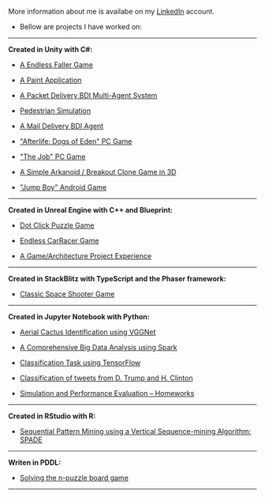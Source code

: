 More information about me is availabe on my [LinkedIn](https://www.linkedin.com/in/kooroshoo/) account.

* Bellow are projects I have worked on:

--------------------------------------------------------------------------------------------------------------------

**Created in Unity with C#:**
- [A Endless Faller Game](https://github.com/Kooroshoo/Endless-Faller)

- [A Paint Application](https://github.com/Kooroshoo/Paint-Project-New)

- [A Packet Delivery BDI Multi-Agent System](https://github.com/Kooroshoo/A-Packet-Delivery-BDI-Multi-Agent-System)

- [Pedestrian Simulation](https://github.com/Kooroshoo/Pedestrian-Simulation-Final-)

- [A Mail Delivery BDI Agent](https://github.com/Kooroshoo/A-Mail-Delivery-BDI-Agent)

- ["Afterlife: Dogs of Eden" PC Game](https://kooroshoo.itch.io/afterlife-dogs-of-eden/)

- ["The Job" PC Game](https://github.com/Kooroshoo/The-Job/)

- [A Simple Arkanoid / Breakout Clone Game in 3D](https://github.com/Kooroshoo/BlockBreaker3D/)

- ["Jump Boy" Android Game](https://cafebazaar.ir/app/com.Kooroshoo.JumpBoy?l=en/)

--------------------------------------------------------------------------------------------------------------------

**Created in Unreal Engine with C++ and Blueprint:**

- [Dot Click Puzzle Game](https://github.com/Kooroshoo/DotGame)

- [Endless CarRacer Game](https://github.com/Kooroshoo/EndlessRacer-4.24/)

- [A Game/Architecture Project Experience](https://github.com/Kooroshoo/ArchitectureProject/)

--------------------------------------------------------------------------------------------------------------------

**Created in StackBlitz with TypeScript and the Phaser framework:**

- [Classic Space Shooter Game](https://github.com/Kooroshoo/phaser3-typescript-classic-shooter-kourosh/)

--------------------------------------------------------------------------------------------------------------------

**Created in Jupyter Notebook with Python:**

- [Aerial Cactus Identification using VGGNet](https://github.com/Kooroshoo/Aerial-Cactus-Identification-using-VGGNet)

- [A Comprehensive Big Data Analysis using Spark](https://github.com/Kooroshoo/A-Comprehensive-Big-Data-Analysis-Using-Spark)

- [Classification Task using TensorFlow](https://github.com/Kooroshoo/Classification-Task-using-TensorFlow)

- [Classification of tweets from D. Trump and H. Clinton](https://github.com/Kooroshoo/Classification-of-tweets-from-D.-Trump-and-H.-Clinton)

- [Simulation and Performance Evaluation – Homeworks](https://github.com/Kooroshoo/Simulation-and-Performance-Evaluation-Homeworks)

--------------------------------------------------------------------------------------------------------------------

**Created in RStudio with R:**

- [Sequential Pattern Mining using a Vertical Sequence-mining Algorithm: SPADE](https://github.com/Kooroshoo/Sequential-Pattern-Mining)

--------------------------------------------------------------------------------------------------------------------

**Writen in PDDL:**
- [Solving the n-puzzle board game](https://github.com/Kooroshoo/Solving-the-n-puzzle-board-game)

--------------------------------------------------------------------------------------------------------------------

